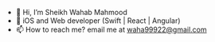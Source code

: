 - 👋 Hi, I’m Sheikh Wahab Mahmood
- 👀 iOS and Web developer (Swift | React | Angular)
- 📫 How to reach me? email me at waha99922@gmail.com

<!---
waha99922/waha99922 is a ✨ special ✨ repository because its `README.md` (this file) appears on your GitHub profile.
You can click the Preview link to take a look at your changes.
--->

